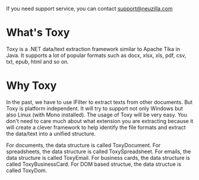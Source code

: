 If you need support service, you can contact support@neuzilla.com

What's Toxy
============
Toxy is a .NET data/text extraction framework similar to Apache Tika in Java. It supports a lot of popular formats such as docx, xlsx, xls, pdf, csv, txt, epub, html and so on.

Why Toxy
============
In the past, we have to use IFilter to extract texts from other documents. But Toxy is platform independent. It will try to support not only Windows but also Linux (with Mono installed). The usage of Toxy will be very easy. You don't need to care much about what extension you are extracting because it will create a clever framework to help identify the file formats and extract the data/text into a unified structure. 

For documents, the data structure is called ToxyDocument.
For spreadsheets, the data structure is called ToxySpreadsheet.
For emails, the data structure is called ToxyEmail.
For business cards, the data structure is called ToxyBusinessCard.
For DOM based structue, the data structue is called ToxyDom.

